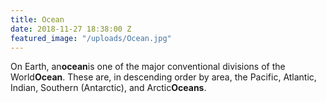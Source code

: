 ```yaml
---
title: Ocean
date: 2018-11-27 18:38:00 Z
featured_image: "/uploads/Ocean.jpg"
---
```


On Earth, an**ocean**is one of the major conventional divisions of the World**Ocean**. These are, in descending order by area, the Pacific, Atlantic, Indian, Southern (Antarctic), and Arctic**Oceans**.